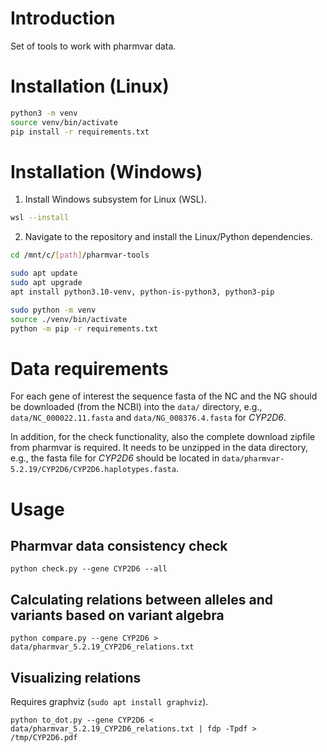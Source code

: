 # Introduction

Set of tools to work with pharmvar data.

# Installation (Linux)

```sh
python3 -m venv
source venv/bin/activate
pip install -r requirements.txt
```

# Installation (Windows)

1. Install Windows subsystem for Linux (WSL).

```sh
wsl --install
```

2. Navigate to the repository and install the Linux/Python dependencies.

```sh
cd /mnt/c/[path]/pharmvar-tools

sudo apt update
sudo apt upgrade
apt install python3.10-venv, python-is-python3, python3-pip

sudo python -m venv
source ./venv/bin/activate
python -m pip -r requirements.txt
```

# Data requirements

For each gene of interest the sequence fasta of the NC and the NG should be
downloaded (from the NCBI) into the `data/` directory, e.g.,
`data/NC_000022.11.fasta` and `data/NG_008376.4.fasta` for *CYP2D6*.

In addition, for the check functionality, also the complete download zipfile
from pharmvar is required. It needs to be unzipped in the data directory, e.g., 
the fasta file for *CYP2D6* should be located in
`data/pharmvar-5.2.19/CYP2D6/CYP2D6.haplotypes.fasta`.

# Usage

## Pharmvar data consistency check

`python check.py --gene CYP2D6 --all`


## Calculating relations between alleles and variants based on variant algebra

`python compare.py --gene CYP2D6 > data/pharmvar_5.2.19_CYP2D6_relations.txt`


## Visualizing relations

Requires graphviz (`sudo apt install graphviz`).

`python to_dot.py --gene CYP2D6 < data/pharmvar_5.2.19_CYP2D6_relations.txt | fdp -Tpdf > /tmp/CYP2D6.pdf`
